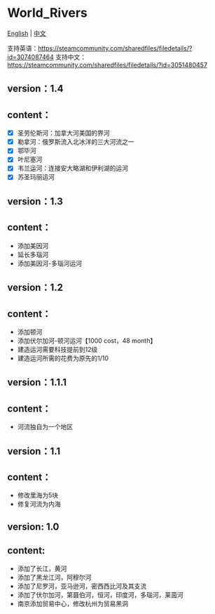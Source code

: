 # World_Rivers

[English](./README_EN.md) | [中文](./README.md)

支持英语：https://steamcommunity.com/sharedfiles/filedetails/?id=3074087464
支持中文：https://steamcommunity.com/sharedfiles/filedetails/?id=3051480457
## version：1.4
## content：
- [x] 圣劳伦斯河：加拿大河美国的界河
- [x] 勒拿河：俄罗斯流入北冰洋的三大河流之一
- [x] 鄂毕河
- [x] 叶尼塞河
- [x] 韦兰运河：连接安大略湖和伊利湖的运河
- [x] 苏圣玛丽运河

## version：1.3
## content：
- 添加美因河
- 延长多瑙河
- 添加美因河-多瑙河运河

## version：1.2
## content：
- 添加顿河
- 添加伏尔加河-顿河运河【1000 cost，48 month】
- 建造运河需要科技提前到12级
- 建造运河所需的花费为原先的1/10

## version：1.1.1
## content：
- 河流独自为一个地区


## version：1.1
## content：
- 修改里海为5块
- 修复河流为内海

## version: 1.0
## content:
- 添加了长江，黄河
- 添加了黑龙江河，阿穆尔河
- 添加了尼罗河，亚马逊河，密西西比河及其支流
- 添加了伏尔加河，第聂伯河，恒河，印度河，多瑙河，莱茵河
- 南京添加贸易中心，修改杭州为贸易黑洞
